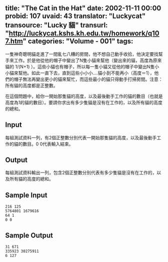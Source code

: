 title: "The Cat in the Hat"
date: 2002-11-11 00:00
probid: 107
uvaid: 43
translator: "Luckycat"
transource: "Lucky 貓"
transurl: "http://luckycat.kshs.kh.edu.tw/homework/q107.htm"
categories: "Volume - 001"
tags:
---

一隻神奇聰明貓走進了一間亂七八糟的房間，他不想自己動手收拾，他決定要找幫手來工作。於是他從他的帽子中變出了N隻小貓來幫他（變出來的貓，高度為原來貓的 1/(N+1) ）。這些小貓也有帽子，所以每一隻小貓又從他的帽子中變出N隻小小貓來幫他。如此一直下去，直到這些小小小....貓小到不能再小（高度＝1），他們的帽子無法再變出更小的貓來幫忙，而這些最小的貓只得動手打掃房間。注意：所有貓的高度都是正整數。

在這個問題中，給你一開始那隻貓的高度，以及最後動手工作的貓的數目（也就是高度為1的貓的數目）。要請你求出有多少隻貓是沒有在工作的，以及所有貓的高度的總和。

<!-- more -->

## Input ##

每組測試資料一列，有2個正整數分別代表一開始那隻貓的高度，以及最後動手工作的貓的數目。0 0代表輸入結束。

## Output ##

每組測試資料輸出一列，包含2個正整數分別代表有多少隻貓是沒有在工作的，以及所有貓的高度的總和。

## Sample Input ##

	216 125
	5764801 1679616
	64 1
	0 0

## Sample Output ##

	31 671
	335923 30275911
	6 127